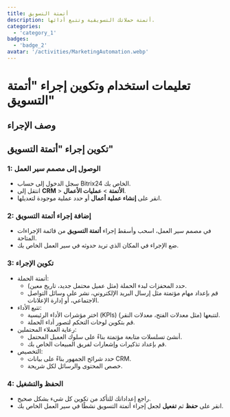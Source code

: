 ```yaml
---
title: أتمتة التسويق
description: أتمتة حملاتك التسويقية وتتبع أدائها.
categories: 
  - 'category_1'
badges: 
  - 'badge_2'
avatar: '/activities/MarketingAutomation.webp'
---
```

# تعليمات استخدام وتكوين إجراء "أتمتة التسويق"

## وصف الإجراء

## **تكوين إجراء "أتمتة التسويق"**

### 1: الوصول إلى مصمم سير العمل
- سجل الدخول إلى حساب Bitrix24 الخاص بك.
- انتقل إلى **CRM** > **الأتمتة** > **عمليات الأعمال**.
- انقر على **إنشاء عملية أعمال** أو حدد عملية موجودة لتعديلها.

### 2: إضافة إجراء أتمتة التسويق
- في مصمم سير العمل، اسحب وأسقط إجراء **أتمتة التسويق** من قائمة الإجراءات المتاحة.
- ضع الإجراء في المكان الذي تريد حدوثه في سير العمل الخاص بك.

### 3: تكوين الإجراء
- أتمتة الحملة:
  - حدد المحفزات لبدء الحملة (مثل عميل محتمل جديد، تاريخ معين).
  - قم بإعداد مهام مؤتمتة مثل إرسال البريد الإلكتروني، نشر على وسائل التواصل الاجتماعي، أو إدارة الإعلانات.
- تتبع الأداء:
  - اختر مؤشرات الأداء الرئيسية (KPIs) لتتبعها (مثل معدلات الفتح، معدلات النقر).
  - قم بتكوين لوحات التحكم لتصور أداء الحملة.
- رعاية العملاء المحتملين:
  - أنشئ تسلسلات متابعة مؤتمتة بناءً على سلوك العميل المحتمل.
  - قم بإعداد تذكيرات وإشعارات لفريق المبيعات الخاص بك.
- التخصيص:
  - حدد شرائح الجمهور بناءً على بيانات CRM.
  - خصص المحتوى والرسائل لكل شريحة.

### 4: الحفظ والتشغيل
- راجع إعداداتك للتأكد من تكوين كل شيء بشكل صحيح.
- انقر على **حفظ** ثم **تفعيل** لجعل إجراء أتمتة التسويق نشطًا في سير العمل الخاص بك.